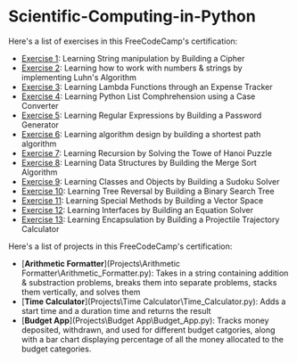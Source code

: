 # Scientific-Computing-in-Python
Here's a list of exercises in this FreeCodeCamp's certification:
- [Exercise 1](Exercise1.py): Learning String manipulation by Building a Cipher
- [Exercise 2](Exercise2.py): Learning how to work with numbers & strings by implementing Luhn's Algorithm
- [Exercise 3](Exercise3.py): Learning Lambda Functions through an Expense Tracker
- [Exercise 4](Exercise4.py): Learning Python List Comphrehension using a Case Converter
- [Exercise 5](Exercise5.py): Learning Regular Expressions by Building a Password Generator
- [Exercise 6](Exercise6.py): Learning algorithm design by building a shortest path algorithm
- [Exercise 7](Exercise7.py): Learning Recursion by Solving the Towe of Hanoi Puzzle
- [Exercise 8](Exercise8.py): Learning Data Structures by Building the Merge Sort Algorithm
- [Exercise 9](Exercise9.py): Learning Classes and Objects by Building a Sudoku Solver
- [Exercise 10](Exercise10.py): Learning Tree Reversal by Building a Binary Search Tree
- [Exercise 11](Exercise11.py): Learning Special Methods by Building a Vector Space
- [Exercise 12](Exercise12.py): Learning Interfaces by Building an Equation Solver
- [Exercise 13](Exercise13.py): Learning Encapsulation by Building a Projectile Trajectory Calculator

Here's a list of projects in this FreeCodeCamp's certification:
- [**Arithmetic Formatter**](Projects\Arithmetic Formatter\Arithmetic_Formatter.py): Takes in a string containing addition & substraction problems, breaks them into separate problems, stacks them vertically, and solves them
- [**Time Calculator**](Projects\Time Calculator\Time_Calculator.py): Adds a start time and a duration time and returns the result
- [**Budget App**](Projects\Budget App\Budget_App.py): Tracks money deposited, withdrawn, and used for different budget catgories, along with a bar chart displaying percentage of all the money allocated to the budget categories.
